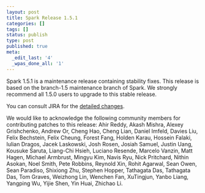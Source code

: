 ```yaml
---
layout: post
title: Spark Release 1.5.1
categories: []
tags: []
status: publish
type: post
published: true
meta:
  _edit_last: '4'
  _wpas_done_all: '1'
---
```


Spark 1.5.1 is a maintenance release containing stability fixes. This release is based on the branch-1.5 maintenance branch of Spark. We strongly recommend all 1.5.0 users to upgrade to this stable release.

You can consult JIRA for the [detailed changes](http://s.apache.org/spark-1.5.1).

We would like to acknowledge the following community members for contributing patches to this release: Ahir Reddy, Akash Mishra, Alexey Grishchenko, Andrew Or, Cheng Hao, Cheng Lian, Daniel Imfeld, Davies Liu, Felix Bechstein, Felix Cheung, Forest Fang, Holden Karau, Hossein Falaki, Iulian Dragos, Jacek Laskowski, Josh Rosen, Josiah Samuel, Justin Uang, Kousuke Saruta, Liang-Chi Hsieh, Luciano Resende, Marcelo Vanzin, Matt Hagen, Michael Armbrust, Mingyu Kim, Navis Ryu, Nick Pritchard, Nithin Asokan, Noel Smith, Pete Robbins, Reynold Xin, Rohit Agarwal, Sean Owen, Sean Paradiso, Shixiong Zhu, Stephen Hopper, Tathagata Das, Tathagata Das, Tom Graves, Weizhong Lin, Wenchen Fan, XuTingjun, Yanbo Liang, Yangping Wu, Yijie Shen, Yin Huai, Zhichao Li.

